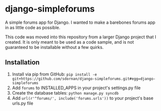 # django-simpleforums

A simple forums app for Django. I wanted to make a barebones forums app in as little code as possible.

This code was moved into this repository from a larger Django project that I created. It is only meant to be used as a code sample, and is not guaranteed to be installable without a few quirks.

## Installation
1. Install via pip from GitHub: `pip install -e git+https://github.com/sdornan/django-simpleforums.git#egg=django-simpleforums`
2. Add `forums` to INSTALLED_APPS in your project's settings.py file
3. Create the database tables: `python manage.py syncdb`
4. Add `url(r'^forums/', include('forums.urls'))` to your project's base urls.py file